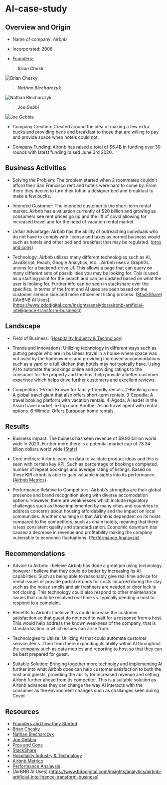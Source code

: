 # AI-case-study

## Overview and Origin

* Name of company: _Airbnb_

* Incorporated: 2008

* [Founders:](https://www.businessinsider.com/how-airbnb-was-founded-a-visual-history-2016-2#the-pair-knew-a-big-design-conference-was-coming-to-san-francisco-and-it-was-making-hotels-hard-to-come-by-2)
  
>***Brian Chesk***

![Brian Chesky](https://press.airbnb.com/wp-content/uploads/sites/4/2016/10/brian.jpg?fit=1000%2C1500)

>***Nathan Blecharczyk***

![Nathan Blecharczyk](https://metaunfolded.com/wp-content/uploads/2021/12/Nathan-Blecharczyk.jpg)

>***Joe Gebbi***

![Joe Gebbia](https://www.theglobeandmail.com/resizer/e2NhD2bpbcHY7o4JwLYaPdewcGo=/1200x900/filters:quality(80)/cloudfront-us-east-1.images.arcpublishing.com/tgam/L3BPBE64NFBAZDZNCRBXCTWMNA.JPG)

* Company Creation: Created around the idea of making a few extra bucks and providing beds and breakfast to those that are willing to pay and provide space when hotels could not. 

* Company Funding: Airbnb has raised a total of $6.4B in funding over 30 rounds with latest funding raised June 3rd 2020. 

## Business Activities

* Solving the Problem: The problem started when 2 roommates couldn't afford their San Francisco rent and hotels were hard to come by. From there they decied to turn their loft in a designer bed and breakfast to make a few bucks. 

* Intended Customer: The intended customer is the short-term rental market. Airbnb has a valuation currently of $20 billion and growing as consumers see rent prices go up and the lift of covid allowing for increased travel and for the need of vacation rental market.

* Unfair Advantage: Airbnb has the ability of outreaching indivduals who do not have to comply with license and taxes as normal buisness would such as hotels and other bed and breakfast that may be regulated. ([pros and cons](https://netivist.org/debate/airbnb-pros-and-cons))

* Technology: Airbnb utilizes many different technologies such as AI, JavaScript, Reach, Google Analytics, etc. . Airbnb uses a GraphGL unions for a backend-drive UI. This allows a page that can query on many different sets of possibilities you may be looking for. This is used as a starting point for the search and can be updated based on what the user is looking for. Further info can be seen in stackshare over the specifics. In terms of the front end AI uses are seen based on the customer service side and more efficenient listing process. ([StackShare](https://stackshare.io/airbnb/airbnb)) ([AirBNB AI Uses].(https://www.bdodigital.com/insights/analytics/airbnb-artificial-intelligence-transform-business))
## Landscape

* Field of Business: ([Hospitality Industry & Technology](https://www.sureplaces.com/guides/how-airbnb-disrupted-the-hotel-industry/))

* Trends and innovations: Utilizing technology in different ways such as putting people who are in business travel in a house where space was not used by the homeowners and providing increased accommodations such as a yard or a full kitchen that hotels may not typically have. Using AI to automate the bookings online and providing ratings to the consumer for the property and the host help provide a better customer experince which helps drive further customers and excellent reviews.  

* Competitors
  1-Vrbo: Known for family-friendly rentals.
  2-Booking.com: A global travel giant that also offers short-term rentals.
  3-Expedia: A travel booking platform with vacation rentals.
  4-Agoda: A leader in the Asian travel market.
  5-Trip.com: Another Asian travel agent with rental options.
  6-Wimdu: Offers European home rentals.

## Results

* Business impact: The buiness has seen revenue of $9.92 billion world wide in 2023. Further more there is a potential market cap of 73.34 billon dollars world wide ([Stats](https://www.statista.com/statistics/339845/company-value-and-equity-funding-of-airbnb/))

* Core metrics: Airbnb leans on data to validate product ideas and this is seen with certain key KPI. Such as percentage of bookings completed, number of repeat bookings and average rating of listings. Based on these KPI airbnb is able to gain valuable insights into its performance. ([Airbnb Metrics](https://finmodelslab.com/blogs/kpi-metrics/airbnb-marketplace-kpi-metrics))

* Performance Relative to Competitors: Airbnb's strengths are their global presence and brand recognition along with diverse accomodation options. However, there are weaknesses which include regulatory challenges such as those implemented by many cities and countries to address concerns about housing affordability and the impact on local communities. Another challenge is that Airbnb is dependent on its hosts compared to the competitors, such as chain hotels, meaning that there is less consistent quality and standardization. Economic downturn has caused a decrease in revenue and profitability making the company vulnerable to economic fluctuations. ([Performance Analaysis](https://pitchgrade.com/companies/airbnb))

## Recommendations

* Advice to Airbnb: I beleive Airbnb has done a great job using technology however I believe that they could do better by increasing its AI capabilities. Such as being able to reasonably give real time advice for rental issues or provide partial refunds for costs incurred during the stay such as the house smells and air freshners are needed or door lock is not closing. This technology could also respond to other maintenance issues that could be resolved real time vs. typically needing a host to respond to a complaint. 

* Benefits to Airbnb:  I beleive this could increase the customer satisfaction so that guest do not need to wait for a response from a host. This would help address the known weakness of the company, that is standardization in which issues can arise from.  

* Technologies to Utilize: Utilizing AI that could automate customer serivce items. Then from there expanding its ability within AI throughout the company such as data metrics and reporting to host so that they can be best prepared for guest. 

* Suitable Solution: Bringing together more technolgy and implementing AI further into what Airbnb does can help customer satisfaction to both the host and guests, providing the ability for increased revenue and setting Airbnb further ahead from its competitor. This is a suitable solution as Airbnb advances they can change the way AI interacts with the consumer as the environment changes such as challanges seen duirng Covid.

## Resources
* [Founders and how they Started](https://www.businessinsider.com/how-airbnb-was-founded-a-visual-history-2016-2#the-pair-knew-a-big-design-conference-was-coming-to-san-francisco-and-it-was-making-hotels-hard-to-come-by-2)
* [Brian Chesky](https://press.airbnb.com/wp-content/uploads/sites/4/2016/10/brian.jpg?fit=1000%2C1500)
* [Nathan Blecharczyk](https://metaunfolded.com/wp-content/uploads/2021/12/Nathan-Blecharczyk.jpg)
* [Joe Gebbia](https://www.theglobeandmail.com/resizer/e2NhD2bpbcHY7o4JwLYaPdewcGo=/1200x900/filters:quality(80)/cloudfront-us-east-1.images.arcpublishing.com/tgam/L3BPBE64NFBAZDZNCRBXCTWMNA.JPG)
* [Pros and Cons](https://netivist.org/debate/airbnb-pros-and-cons)
* [StackShare](https://stackshare.io/airbnb/airbnb)
* [Hospitality Industry & Technology](https://www.sureplaces.com/guides/how-airbnb-disrupted-the-hotel-industry/)
* [Airbnb Metrics](https://finmodelslab.com/blogs/kpi-metrics/airbnb-marketplace-kpi-metrics)
* [Performance Analaysis](https://pitchgrade.com/companies/airbnb)
* [AirBNB AI Uses].(https://www.bdodigital.com/insights/analytics/airbnb-artificial-intelligence-transform-business)
